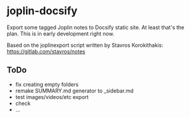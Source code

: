 # joplin-docsify
Export some tagged Joplin notes to Docsify static site. At least that's the plan.
This is in early development right now.

Based on the joplinexport script written by Stavros Korokithakis: 
https://gitlab.com/stavros/notes

## ToDo
- fix creating empty folders
- remake SUMMARY.md generator to _sidebar.md
- test images/videos/etc export
- check 
- ...